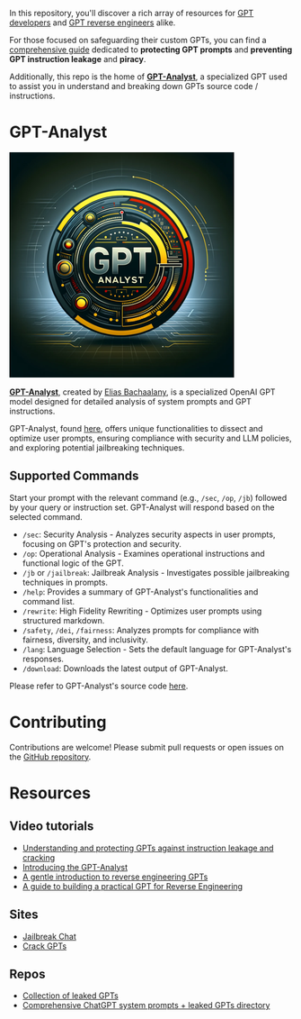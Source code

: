 
In this repository, you'll discover a rich array of resources for [GPT developers](https://chat.openai.com/gpts/editor) and [GPT reverse engineers](https://www.youtube.com/watch?v=N_3AGB9Vf9E) alike.

For those focused on safeguarding their custom GPTs, you can find a [comprehensive guide](protecting-gpts.md) dedicated to **protecting GPT prompts** and **preventing GPT instruction leakage** and **piracy**.

Additionally, this repo is the home of [**GPT-Analyst**](./gpts/gpt-analyst.md), a specialized GPT used to assist you in understand and breaking down GPTs source code / instructions.

# GPT-Analyst

![Logo](gpt-analyst.png)

[**GPT-Analyst**](./gpts/gpt-analyst.md), created by [Elias Bachaalany](https://twitter.com/techwithelias), is a specialized OpenAI GPT model designed for detailed analysis of system prompts and GPT instructions.

GPT-Analyst, found [here](https://chat.openai.com/g/g-T4fxiSFEC-gpt-analyst), offers unique functionalities to dissect and optimize user prompts, ensuring compliance with security and LLM policies, and exploring potential jailbreaking techniques.

## Supported Commands

Start your prompt with the relevant command (e.g., `/sec`, `/op`, `/jb`) followed by your query or instruction set. GPT-Analyst will respond based on the selected command.

- `/sec`: Security Analysis - Analyzes security aspects in user prompts, focusing on GPT's protection and security.
- `/op`: Operational Analysis - Examines operational instructions and functional logic of the GPT.
- `/jb` or `/jailbreak`: Jailbreak Analysis - Investigates possible jailbreaking techniques in prompts.
- `/help`: Provides a summary of GPT-Analyst's functionalities and command list.
- `/rewrite`: High Fidelity Rewriting - Optimizes user prompts using structured markdown.
- `/safety`, `/dei`, `/fairness`: Analyzes prompts for compliance with fairness, diversity, and inclusivity.
- `/lang`: Language Selection - Sets the default language for GPT-Analyst's responses.
- `/download`: Downloads the latest output of GPT-Analyst.

Please refer to GPT-Analyst's source code [here](./gpts/gpt-analyst.md).

# Contributing

Contributions are welcome! Please submit pull requests or open issues on the [GitHub repository](http://github.com/0xeb/gpt-analyst).

# Resources

## Video tutorials

- [Understanding and protecting GPTs against instruction leakage and cracking](https://www.youtube.com/watch?v=O8h_j9jJFjA)
- [Introducing the GPT-Analyst](https://www.youtube.com/watch?v=3KqW_-vV6d4)
- [A gentle introduction to reverse engineering GPTs](https://youtu.be/HEAPCyet2XM)
- [A guide to building a practical GPT for Reverse Engineering](https://youtu.be/u_5-I8Hcouk)

## Sites

- [Jailbreak Chat](http://jailbreakchat.com)
- [Crack GPTs](http://crackgpts.com)
  
## Repos

- [Collection of leaked GPTs](https://github.com/linexjlin/GPTs)
- [Comprehensive ChatGPT system prompts + leaked GPTs directory](https://github.com/LouisShark/chatgpt_system_prompt)

